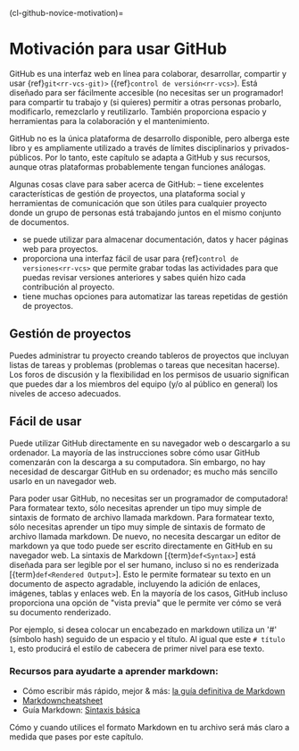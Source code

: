 (cl-github-novice-motivation)=
# Motivación para usar GitHub

GitHub es una interfaz web en línea para colaborar, desarrollar, compartir y usar {ref}`git<rr-vcs-git)>` ({ref}`control de versión<rr-vcs>`). Está diseñado para ser fácilmente accesible (no necesitas ser un programador! para compartir tu trabajo y (si quieres) permitir a otras personas probarlo, modificarlo, remezclarlo y reutilizarlo. También proporciona espacio y herramientas para la colaboración y el mantenimiento.

GitHub no es la única plataforma de desarrollo disponible, pero alberga este libro y es ampliamente utilizado a través de límites disciplinarios y privados-públicos. Por lo tanto, este capítulo se adapta a GitHub y sus recursos, aunque otras plataformas probablemente tengan funciones análogas.

Algunas cosas clave para saber acerca de GitHub: – tiene excelentes características de gestión de proyectos, una plataforma social y herramientas de comunicación que son útiles para cualquier proyecto donde un grupo de personas está trabajando juntos en el mismo conjunto de documentos.
- se puede utilizar para almacenar documentación, datos y hacer páginas web para proyectos.
- proporciona una interfaz fácil de usar para {ref}`control de versiones<rr-vcs>` que permite grabar todas las actividades para que puedas revisar versiones anteriores y sabes quién hizo cada contribución al proyecto.
- tiene muchas opciones para automatizar las tareas repetidas de gestión de proyectos.


## Gestión de proyectos

Puedes administrar tu proyecto creando tableros de proyectos que incluyan listas de tareas y problemas (problemas o tareas que necesitan hacerse). Los foros de discusión y la flexibilidad en los permisos de usuario significan que puedes dar a los miembros del equipo (y/o al público en general) los niveles de acceso adecuados.

## Fácil de usar

Puede utilizar GitHub directamente en su navegador web o descargarlo a su ordenador. La mayoría de las instrucciones sobre cómo usar GitHub comenzarán con la descarga a su computadora. Sin embargo, no hay necesidad de descargar GitHub en su ordenador; es mucho más sencillo usarlo en un navegador web.

Para poder usar GitHub, no necesitas ser un programador de computadora! Para formatear texto, sólo necesitas aprender un tipo muy simple de sintaxis de formato de archivo llamada markdown. Para formatear texto, sólo necesitas aprender un tipo muy simple de sintaxis de formato de archivo llamada markdown. De nuevo, no necesita descargar un editor de markdown ya que todo puede ser escrito directamente en GitHub en su navegador web. La sintaxis de Markdown [{term}`def<Syntax>`] está diseñada para ser legible por el ser humano, incluso si no es renderizada [{term}`def<Rendered Output>`]. Esto le permite formatear su texto en un documento de aspecto agradable, incluyendo la adición de enlaces, imágenes, tablas y enlaces web. En la mayoría de los casos, GitHub incluso proporciona una opción de "vista previa" que le permite ver cómo se verá su documento renderizado.

Por ejemplo, si desea colocar un encabezado en markdown utiliza un '#' (símbolo hash) seguido de un espacio y el título. Al igual que este `# título 1`, esto producirá el estilo de cabecera de primer nivel para ese texto.

### Recursos para ayudarte a aprender markdown:

* Cómo escribir más rápido, mejor & más: [la guía definitiva de Markdown](https://ghost.org/changelog/markdown/)
* [Markdowncheatsheet](https://github.com/adam-p/markdown-here/wiki/Markdown-Cheatsheet)
* Guía Markdown: [Sintaxis básica](https://www.markdownguide.org/basic-syntax/)

Cómo y cuando utilices el formato Markdown en tu archivo será más claro a medida que pases por este capítulo.
